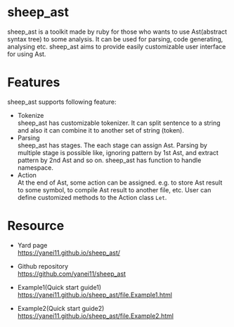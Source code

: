 # sheep_ast

sheep_ast is a toolkit made by ruby for those who wants to use Ast(abstract syntax tree) to some analysis. It can be used for parsing, code generating, analysing etc. sheep_ast aims to provide easily customizable user interface for using Ast.
  
# Features
sheep_ast supports following feature:

- Tokenize  
  sheep_ast has customizable tokenizer. It can split sentence to a string and also it can combine it to another set of string (token).  
- Parsing  
  sheep_ast has stages. The each stage can assign Ast. Parsing by multiple stage is possible like, ignoring pattern by 1st Ast, and extract pattern by 2nd Ast and so on. sheep_ast has function to handle namespace.
- Action  
  At the end of Ast, some action can be assigned. e.g. to store Ast result to some symbol, to compile Ast result to another file, etc. User can define customized methods to the Action class `Let`.  

# Resource
- Yard page   
  https://yanei11.github.io/sheep_ast/

- Github repository  
  https://github.com/yanei11/sheep_ast

- Example1(Quick start guide1)  
  https://yanei11.github.io/sheep_ast/file.Example1.html
  
- Example2(Quick start guide2)  
  https://yanei11.github.io/sheep_ast/file.Example2.html
